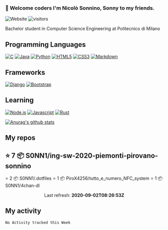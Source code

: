 ### 🥝 Welcome coders I'm Nicolò Sonnino, Sonny to my friends.

![Website](https://img.shields.io/website?up_color=green&up_message=online&url=https%3A%2F%2Fnicolosonnino.it)
![visitors](https://visitor-badge.glitch.me/badge?page_id=S0NN1.S0NN1)

Bachelor student in Computer Science Engineering at Politecnico di Milano

## Programming Languages

[![C](https://img.shields.io/badge/c%20-%2300599C.svg?&style=for-the-badge&logo=c&logoColor=white)](<https://en.wikipedia.org/wiki/C_(programming_language)>)
[![Java](https://img.shields.io/badge/java-%23ED8B00.svg?&style=for-the-badge&logo=java&logoColor=white)](https://www.java.com/)
[![Python](https://img.shields.io/badge/python%20-%2314354C.svg?&style=for-the-badge&logo=python&logoColor=white)](https://www.python.org/)
[![HTML5](https://img.shields.io/badge/html5%20-%23E34F26.svg?&style=for-the-badge&logo=html5&logoColor=white)](https://en.wikipedia.org/wiki/HTML5)
[![CSS3](https://img.shields.io/badge/css3%20-%231572B6.svg?&style=for-the-badge&logo=css3&logoColor=white)](https://en.wikipedia.org/wiki/CSS)
[![Markdown](https://img.shields.io/badge/markdown-%23000000.svg?&style=for-the-badge&logo=markdown&logoColor=white)](https://en.wikipedia.org/wiki/Markdown)

## Frameworks

[![Django](https://img.shields.io/badge/django%20-%23092E20.svg?&style=for-the-badge&logo=django&logoColor=white"/>)](https://github.com/django/django)
[![Bootstrap](https://img.shields.io/badge/bootstrap%20-%23563D7C.svg?&style=for-the-badge&logo=bootstrap&logoColor=white)](https://github.com/twbs/bootstrap)

## Learning

[![Node.js](https://img.shields.io/badge/node.js%20-%2343853D.svg?&style=for-the-badge&logo=node.js&logoColor=white)](https://github.com/nodejs)
[![Javascript](https://img.shields.io/badge/javascript%20-%23323330.svg?&style=for-the-badge&logo=javascript&logoColor=%23F7DF1)](https://en.wikipedia.org/wiki/JavaScript)
[![Rust](https://img.shields.io/badge/rust-%23000000.svg?&style=for-the-badge&logo=rust&logoColor=white)](https://github.com/rust-lang/rust)

[![Anurag's github stats](https://github-readme-stats.vercel.app/api?username=S0NN1&show_icons=true&theme=dracula)](https://github.com/anuraghazra/github-readme-stats)

## My repos

## ⭐️ 7 📦 S0NN1/ing-sw-2020-piemonti-pirovano-sonnino
⭐️ 2 📦 S0NN1/.dotfiles
⭐️ 1 📦 PiroX4256/tutto_e_numero_NFC_system
⭐️ 1 📦 S0NN1/4chan-dl

<p align="center">
  Last refresh: 
  <b>2020-09-02T08:26:53Z</b>
</p>

## My activity

<!--START_SECTION:waka-->

```text
No Activity tracked this Week
```

<!--END_SECTION:waka-->
